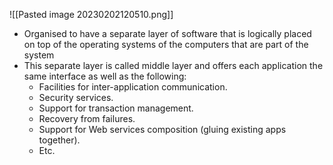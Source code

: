 ![[Pasted image 20230202120510.png]]
- Organised to have a separate layer of software that is logically placed on top of the operating systems of the computers that are part of the system
- This separate layer is called middle layer and offers each application the same interface as well as the following:  
	- Facilities for inter-application communication.  
	- Security services.  
	- Support for transaction management.  
	- Recovery from failures.  
	- Support for Web services composition (gluing existing apps together).
	- Etc.